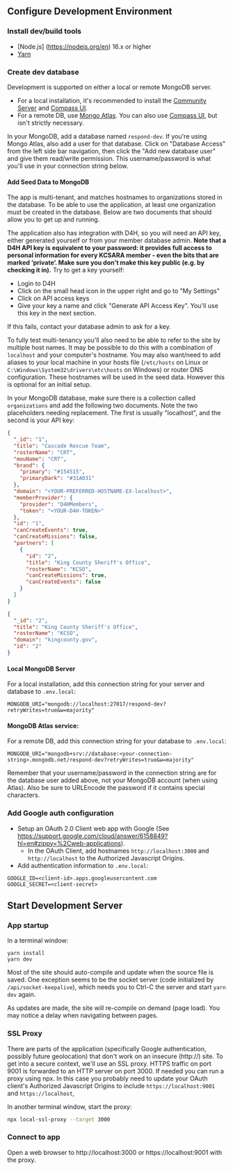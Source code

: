 ## Configure Development Environment

### Install dev/build tools
- [Node.js] (https://nodejs.org/en) 16.x or higher
- [Yarn](https://yarnpkg.com)

### Create dev database
Development is supported on either a local or remote MongoDB server.
- For a local installation, it's recommended to install the [Community Server](https://www.mongodb.com/try/download/community) and [Compass UI](https://www.mongodb.com/try/download/compass).
- For a remote DB, use [Mongo Atlas](https://www.mongodb.com/atlas/database). You can also use [Compass UI](https://www.mongodb.com/try/download/compass), but isn't strictly necessary. 

In your MongoDB, add a database named `respond-dev`. If you're using Mongo Atlas, also add a user for that database. Click on "Database Access" from the left side bar navigation, then click the "Add new database user" and give them read/write permission. This username/password is what you'll use in your connection string below. 

#### Add Seed Data to MongoDB
The app is multi-tenant, and matches hostnames to organizations stored in the database. To be able to use the application, at least one organization must be created in the database. Below are two documents that should allow you to get up and running.

The application also has integration with D4H, so you will need an API key, either generated yourself or from your member database admin.
**Note that a D4H API key is equivalent to your password: it provides full access to personal information for every KCSARA member - even the bits that are marked ‘private’. Make sure you don't make this key public (e.g. by checking it in).**
Try to get a key yourself:
- Login to D4H
- Click on the small head icon in the upper right and go to "My Settings"
- Click on API access keys
- Give your key a name and click "Generate API Access Key". You'll use this key in the next section. 

If this fails, contact your database admin to ask for a key. 

To fully test multi-tenancy you'll also need to be able to refer to the site by multiple host names. It may be possible to do this with a combination of `localhost` and your computer's hostname. You may also want/need to add aliases to your local machine in your hosts file (`/etc/hosts` on Linux or `C:\Windows\System32\drivers\etc\hosts` on Windows) or router DNS configuration. These hostnames will be used in the seed data. However this is optional for an initial setup. 

In your MongoDB database, make sure there is a collection called `organizations` and add the following two documents. Note the two placeholders needing replacement. The first is usually "localhost", and the second is your API key:
```json
{
  "_id": "1",
  "title": "Cascade Rescue Team",
  "rosterName": "CRT",
  "mouName": "CRT",
  "brand": {
    "primary": "#154515",
    "primaryDark": "#31A031"
  },
  "domain": "<YOUR-PREFERRED-HOSTNAME-EX-localhost>",
  "memberProvider": {
    "provider": "D4HMembers",
    "token": "<YOUR-D4H-TOKEN>"
  },
  "id": "1",
  "canCreateEvents": true,
  "canCreateMissions": false,
  "partners": [
    {
      "id": "2",
      "title": "King County Sheriff's Office",
      "rosterName": "KCSO",
      "canCreateMissions": true,
      "canCreateEvents": false
    }
  ]
}
```
```json
{
  "_id": "2",
  "title": "King County Sheriff's Office",
  "rosterName": "KCSO",
  "domain": "kingcounty.gov",
  "id": "2"
}
```

#### Local MongoDB Server
For a local installation, add this connection string for your server and database to `.env.local`:
```
MONGODB_URI="mongodb://localhost:27017/respond-dev?retryWrites=true&w=majority"
```

#### MongoDB Atlas service:
For a remote DB, add this connection string for your database to `.env.local`:
```
MONGODB_URI="mongodb+srv://database:<your-connection-string>.mongodb.net/respond-dev?retryWrites=true&w=majority"
```

Remember that your username/password in the connection string are for the database user added above, not your MongoDB account (when using Atlas). Also be sure to URLEncode the password if it contains special characters. 

### Add Google auth configuration
- Setup an OAuth 2.0 Client web app with Google (See https://support.google.com/cloud/answer/6158849?hl=en#zippy=%2Cweb-applications).
	- In the OAuth Client, add hostnames `http://localhost:3000` and `http://localhost` to the Authorized Javascript Origins.
- Add authentication information to `.env.local`:
```
GOOGLE_ID=<client-id>.apps.googleusercontent.com
GOOGLE_SECRET=<client-secret>
```

## Start Development Server

### App startup
In a terminal window:
```
yarn install
yarn dev
```

Most of the site should auto-compile and update when the source file is saved. One exception seems to be the socket server (code initialized by `/api/socket-keepalive`), which needs you to Ctrl-C the server and start `yarn dev` again.

As updates are made, the site will re-compile on demand (page load). You may notice a delay when navigating between pages.

### SSL Proxy
There are parts of the application (specifically Google authentication, possibly future geolocation) that don't work on an insecure (http://) site. To get into a secure context, we'll use an SSL proxy. HTTPS traffic on port 9001 is forwarded to an HTTP server on port 3000. If needed you can run a proxy using npx. In this case you probably need to update your OAuth client's Authorized Javascript Origins to include `https://localhost:9001` and `https://localhost`,

In another terminal window, start the proxy:
```bash
npx local-ssl-proxy --target 3000
```

### Connect to app
Open a web browser to http://localhost:3000 or https://localhost:9001 with the proxy.


